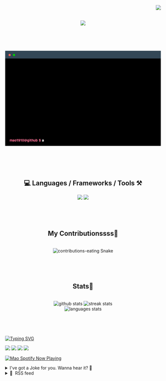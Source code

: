 <!-- VISITOR BADGE -->
<!-- https://github.com/hehuapei/visitor-badge -->

<img align="right" src="https://visitor-badge.laobi.icu/badge?page_id=mao1910.mao1910&left_color=%2379DAF9&right_color=%23FE6E96" />


<!-- TYPING SVG -->
<!-- https://github.com/DenverCoder1/readme-typing-svg -->

<h1 align="center">
    <img src="https://readme-typing-svg.herokuapp.com/?font=Righteous&size=35&center=true&vCenter=true&width=500&height=70&color=FE6E96&font=poppins&duration=5000&lines=Hi+There!+👋;+I'm+Mao!;" />
</h1>

<br/>

<!-- CODE/TERMINAL ABOUT ME -->
<h1 align="center">
<img src="./assets/terminal-5.gif" alt="Terminal" />
</h1>

<br/><br/><br/>


<!-- TECHNOLOGIES LOGOS -->
<!-- https://github.com/tandpfun/skill-icons -->

<h2 align="center">💻 Languages / Frameworks / Tools ⚒️</h2>
<div align="center">
    <img src="https://skillicons.dev/icons?i=javascript,typescript,angular,react,html,css,scss,bootstrap,cs,java,spring" />
    <img src="https://skillicons.dev/icons?i=flutter,firebase,supabase,mysql,git,github,gitlab,vscode,idea,maven,figma" />
</div>

<br/><br/><br/>


<!-- CONTRIBUTIONS SNAKE GAME -->
<!-- https://github.com/Platane/snk -->

<div align="center">
  <h2> My Contributionssss🐍 </h2>
  <br>
  <img alt="contributions-eating Snake" src="https://raw.githubusercontent.com/mao1910/mao1910/output/github-contribution-grid-snake.svg" />

  <!-- Four lines below suggested by Planate for Dark mode-->
  <picture>
  <source media="(prefers-color-scheme: dark)" srcset="github-snake-dark.svg" />
  <source media="(prefers-color-scheme: light)" srcset="github-snake.svg" />
  </picture>
  
  <br/><br/><br/>
</div>


<!-- GITHUB STATS -->
<!-- https://github.com/DenverCoder1/github-readme-streak-stats -->
<!-- https://github.com/anuraghazra/github-readme-stats -->
<!-- https://github-readme-stats-mao1910.vercel.app/ My own Vercel deployment-->

<h2 align="center"> Stats📝 </h2>
  <br>
<div align=center>
  <img width=429 src="https://github-readme-stats-mao1910.vercel.app/api?username=mao1910&count_private=true&show_icons=true&theme=dracula&rank_icon=github&hide=contribs&border_radius=10&border_color=79DAF9" alt="github stats"/>
  <img width=396 src="https://streak-stats.demolab.com/?user=mao1910&count_private=true&theme=dracula&currStreakNum=79DAF9&currStreakLabel=FE6E96&border_radius=10&border=79DAF9" alt="streak stats"/>
  <br/>
  <img src="https://github-readme-stats-mao1910.vercel.app/api/top-langs/?username=mao1910&layout=compact&theme=dracula&border_radius=10&size_weight=0.5&count_weight=0.5&border_color=79DAF9" alt="languages stats" />
</div>

<br/><br/><br/>


<!-- FOOTER -->
<!-- https://github.com/DenverCoder1/readme-typing-svg -->
<!-- https://readme-typing-svg.demolab.com/demo/ -->

<a href="https://git.io/typing-svg"><img src="https://readme-typing-svg.demolab.com?font=Poppins&pause=1000&color=FE6E96&width=535&lines=Thanks+for+dropping+by!;Feel+free+to+check+any+of+the+Socials+below+%F0%9F%91%87;Or+the+Joke+Of+The+Day+if+you're+down+for+a+giggle+%F0%9F%98%9D;Hope+to+see+you+again+%F0%9F%91%8A;Uh%3F+You're+still+here%3F;Well...+I'm+running+out+of+things+to+say...;Tell+you+what%2C+due+to+your+effort+and+perseverance%2C;I+shall+present+you+with+a+short+poem%3A;%22To+code%2C+or+not+to+code%2C+that+is+the+question%3A;Whether+'tis+nobler+in+the+IDE+to+debug;The+errors+and+issues+of+outrageous+software%2C;Or+to+take+up+the+keyboard+against+a+sea+of+bugs;And+by+coding%2C+end+them.%22;by+William+Shakespeare%2C+probably.+;Pretty+sure+that's+Hamlet's.;Alrighty%2C+this+has+been+fun.;But+I'll+restart+the+loop+now...+see+ya+soon!" alt="Typing SVG" /></a>


<!--  SOCIAL NETWORKS -->
<!-- https://github.com/alexandresanlim/Badges4-README.md-Profile -->

  <div> 
    <a href="https://www.deviantart.com/madeinkobaia/art/my-profile-is-under-construction-265626465" target="_blank"><img src="https://img.shields.io/badge/-LinkedIn-%230077B5?style=for-the-badge&logo=linkedin&logoColor=white" target="_blank"></a> <!-- ADD LINKEDIN PROFILE -->
    <a href = "https://www.nicepng.com/ourpic/u2q8o0t4t4r5o0r5_website-under-construction-png-graphic-transparent-website-under/"><img src="https://img.shields.io/badge/Portfolio-4285F4?style=for-the-badge&logo=Google-chrome&logoColor=white" target="_blank"></a> <!-- ADD PORTFOLIO WEBSITE -->
    <a href="https://discord.gg" target="_blank"><img src="https://img.shields.io/badge/Discord-7289DA?style=for-the-badge&logo=discord&logoColor=white" target="_blank"></a> <!-- ADD DISCORD -->
    <a href = "mailto:mao1910dev@gmail.com"><img src="https://img.shields.io/badge/Gmail-D14836?style=for-the-badge&logo=gmail&logoColor=white" target="_blank"></a>
  </div>


<!-- SPOTIFY PLAYING-->
<!-- https://github.com/novatorem/novatorem -->
<!-- https://spotify-now-playing-novatorem-git-main-mao1910.vercel.app/ My own Vercel deployment-->

[<img width=438px src="https://spotify-now-playing-git-main-mao1910.vercel.app//api/spotify/?border_color=FE6E96" alt="Mao Spotify Now Playing" />](https://open.spotify.com/user/31542et242zglhf42ydrtqgvuvde)


<!-- JOKE OF THE DAY -->
<!-- https://github.com/ABSphreak/readme-jokes -->
<!-- https://readme-jokes-git-master-mao1910.vercel.app/ My own Vercel deployment-->

<details>
<summary>I've got a Joke for you. Wanna hear it? 🙈</summary>

<br/>

 <tr>
 <td style="padding-top:4px"><img src = "https://readme-jokes-git-master-mao1910.vercel.app/api?&theme=dracula"></td>
 </tr>

</details>


<!-- RSS FEED -->
<!-- https://github.com/gautamkrishnar/blog-post-workflow -->

<details>
<summary>📕 &nbsp;RSS feed</summary>

<br/>

<!-- BLOG-POST-LIST:START -->
 #### - [Unlocking the Power of Open Source Contribution for Beginner Developers](https://dev.to/ronakmunjapara/unlocking-the-power-of-open-source-contribution-for-beginner-developers-3je4) 
 <details><summary>Article</summary> <p><a href="https://res.cloudinary.com/practicaldev/image/fetch/s--2UQoAsoX--/c_limit%2Cf_auto%2Cfl_progressive%2Cq_auto%2Cw_800/https://dev-to-uploads.s3.amazonaws.com/uploads/articles/lzticgqfqn8kq1cr5kl6.jpeg" class="article-body-image-wrapper"><img src="https://res.cloudinary.com/practicaldev/image/fetch/s--2UQoAsoX--/c_limit%2Cf_auto%2Cfl_progressive%2Cq_auto%2Cw_800/https://dev-to-uploads.s3.amazonaws.com/uploads/articles/lzticgqfqn8kq1cr5kl6.jpeg" alt="Image description" width="800" height="800"></a></p>

<p>Are you a budding developer eager to make your mark in the world of coding? Do you aspire to contribute to the open-source community and enhance your programming skills while making a difference? Well, you're in the right place! Open source contribution is your gateway to a world of learning, collaboration, and innovation. In this article, we'll explore the exciting realm of open-source projects and how you can get started on this rewarding journey.</p>

<h2>
  
  
  What Is Open Source?
</h2>

<p>Before we dive into the intricacies of open source contribution, let's grasp the fundamentals. Open source refers to software or projects whose source code is made available to the public. This means that anyone can view, use, modify, and distribute the code. The beauty of open source lies in its collaborative nature, where developers from around the globe come together to improve and expand upon existing software.</p>

<h2>
  
  
  The Benefits of Open Source Contribution
</h2>

<h3>
  
  
  1. Skill Enhancement
</h3>

<p>Open source projects provide a fertile ground for honing your coding skills. You'll have the opportunity to work on real-world projects, write code, and receive feedback from experienced developers. This hands-on experience is invaluable for beginners looking to gain practical knowledge.</p>

<h3>
  
  
  2. Building a Portfolio
</h3>

<p>As a beginner developer, building a strong portfolio is essential to showcase your skills to potential employers. Open source contributions serve as tangible proof of your abilities. Your GitHub profile, adorned with meaningful contributions, can make a lasting impression on recruiters.</p>

<h3>
  
  
  3. Collaboration and Networking
</h3>

<p>Open source is all about collaboration. You'll collaborate with developers from diverse backgrounds, gaining exposure to different coding styles and methodologies. This network can open doors to new opportunities and friendships in the tech industry.</p>

<h2>
  
  
  How to Get Started
</h2>

<p>Now that you understand the significance of open source contribution, let's discuss how you can embark on this exciting journey.</p>

<ol>
<li><p><strong>Choose Your Niche</strong>: Start by identifying your interests and strengths. There are open source projects for various programming languages, frameworks, and domains. Pick one that aligns with your passion.</p></li>
<li><p><strong>Explore Platforms</strong>: Platforms like GitHub, GitLab, and Bitbucket host a multitude of open source projects. Create an account and familiarize yourself with these platforms.</p></li>
<li><p><strong>Contribute to Beginner-Friendly Projects</strong>: Many projects label themselves as "beginner-friendly" or "good first issue." These are ideal for newcomers. Look for issues marked with these tags.</p></li>
<li><p><strong>Read Documentation</strong>: Thoroughly read the project's documentation and contribution guidelines. This ensures that you understand the project's goals and coding standards.</p></li>
<li><p><strong>Start Small</strong>: Begin with small tasks or bug fixes to get acclimated to the project's workflow. This will help you build confidence gradually.</p></li>
<li><p><strong>Communicate Effectively</strong>: Join the project's communication channels, such as chat groups or forums. Effective communication with the community is crucial for a successful contribution.</p></li>
</ol>

<h2>
  
  
  Transitioning to an Active Contributor
</h2>

<p>As you gain experience and confidence, you can transition from a beginner to an active contributor. Here are some tips to help you along the way:</p>

<ul>
<li><p><strong>Consistency</strong>: Regularly contribute to the project to demonstrate your commitment.</p></li>
<li><p><strong>Learn from Feedback</strong>: Embrace feedback as a means to improve your coding skills.</p></li>
<li><p><strong>Collaborate</strong>: Collaborate with other developers on complex issues or features to broaden your knowledge.</p></li>
<li><p><strong>Document Your Work</strong>: Maintain clear documentation of your contributions for future reference.</p></li>
<li><p><strong>Stay Updated</strong>: Keep up with project updates and changes to ensure your contributions remain relevant.</p></li>
</ul>

<h2>
  
  
  In Conclusion
</h2>

<p>Open source contribution is a fantastic way for beginner developers to enhance their skills, build a portfolio, and connect with like-minded individuals. It's a journey that offers personal and professional growth, making you a more proficient developer with each contribution. So, why wait? Dive into the world of open source, and let your coding journey begin!</p>

<p>disclaimer this articles made with help of GPT3.5</p>

 </details> 
 <hr /> 

 #### - [Sloan's Inbox: Do I need to write blog posts to be a successful dev?](https://dev.to/devteam/sloans-inbox-do-i-need-to-posts-blogs-to-be-a-successful-dev-27j4) 
 <details><summary>Article</summary> <p>Hello! Sloan, DEV Moderator and resident mascot, back with another question submitted by a DEV community member. 🦥</p>

<p>For those unfamiliar with the series, this is another installment of Sloan's Inbox. You all send in your questions, I ask them on your behalf anonymously, and the community chimes in to offer advice. Whether it's career development, office politics, industry trends, or improving technical skills, we cover all sorts of topics here. If you want to send in a question or talking point to be shared anonymously via Sloan, that'd be great; just scroll down to the bottom of the post for details on how.</p>

<p>So, let's get down to business...</p>

<h3>
  
  
  Today's question is:
</h3>

<blockquote>
<p>I'm a beginner dev and when I see others writing about development, sharing tutorials, and posting about their follower count growing, it occasionally gives me anxiety. It makes me feel like being just a developer isn't enough, and that I need to participate in communities or build my online presence in order to become successful. Is it possible to be a successful dev and get a job without writing blog posts or being regularly active online?</p>
</blockquote>

<p>Share your thoughts and lets help a fellow DEV member out! Remember to keep kind and stay classy. 💚</p>




<p><em>Want to submit a question for discussion or ask for advice? <a href="https://docs.google.com/forms/d/e/1FAIpQLSc6wgzJ1hh2OR4WsWlJN9WHUJ8jV4dFkRDF2TUP32urHSAsQg/viewform">Visit Sloan's Inbox</a>! You can choose to remain anonymous.</em></p>

 </details> 
 <hr /> 

 #### - [Deploying Your Outdoor Activities Map with Terraform](https://dev.to/lukaskrimphove/deploying-your-outdoor-activities-map-with-terraform-682) 
 <details><summary>Article</summary> <h2>
  
  
  Introduction
</h2>

<p>In my last article, I showed you how you can use Python and Folium to create an interactive app to showcase all your outdoor activities:<br>
</p>
<div class="ltag__link">
  <a href="/lukaskrimphove" class="ltag__link__link">
    <div class="ltag__link__pic">
      <img src="https://res.cloudinary.com/practicaldev/image/fetch/s--hfBaJX-z--/c_limit%2Cf_auto%2Cfl_progressive%2Cq_auto%2Cw_800/https://res.cloudinary.com/practicaldev/image/fetch/s--RAVsH6u6--/c_fill%2Cf_auto%2Cfl_progressive%2Ch_150%2Cq_auto%2Cw_150/https://dev-to-uploads.s3.amazonaws.com/uploads/user/profile_image/1148483/69ef2fc9-8476-4fec-b567-d5ff4138fe07.png" alt="lukaskrimphove">
    </div>
  </a>
  <a href="/lukaskrimphove/visualizing-outdoor-activities-with-python-folium-3h9f" class="ltag__link__link">
    <div class="ltag__link__content">
      <h2>Visualizing Outdoor Activities with Python Folium</h2>
      <h3>Lukas Krimphove ・ Sep 4</h3>
      <div class="ltag__link__taglist">
        <span class="ltag__link__tag">#python</span>
        <span class="ltag__link__tag">#showdev</span>
        <span class="ltag__link__tag">#tutorial</span>
        <span class="ltag__link__tag">#datascience</span>
      </div>
    </div>
  </a>
</div>


<p>Now you've created a captivating map that brings your outdoor activities to life. You can use those maps to visually retrace your journeys, celebrate your progress, and relive those adventures.</p>

<p><a href="https://res.cloudinary.com/practicaldev/image/fetch/s--GVlXge8a--/c_limit%2Cf_auto%2Cfl_progressive%2Cq_auto%2Cw_800/https://dev-to-uploads.s3.amazonaws.com/uploads/articles/8z23bkkjvsjifz5v70by.png" class="article-body-image-wrapper"><img src="https://res.cloudinary.com/practicaldev/image/fetch/s--GVlXge8a--/c_limit%2Cf_auto%2Cfl_progressive%2Cq_auto%2Cw_800/https://dev-to-uploads.s3.amazonaws.com/uploads/articles/8z23bkkjvsjifz5v70by.png" alt="" width="800" height="555"></a></p>

<p>But what good is it if only you can see it?</p>

<p>Are you ready to showcase your adventures to the world? In this next story, I'll walk you through the process of deploying your interactive map to AWS using Terraform. This tool is great for managing infrastructure as code, and we'll go through the necessary steps to provision and configure the resources needed for your map to be accessible to anyone with an internet connection. By utilizing S3 buckets, Lambda functions, and CloudFront, we'll create a solution that is simple to deploy and maintain.</p>

<p>So get ready to share your outdoor accomplishments with loved ones and fellow outdoor enthusiasts all across the globe!</p>

<h2>
  
  
  The Solution
</h2>

<p><a href="https://res.cloudinary.com/practicaldev/image/fetch/s--0Q-lnArN--/c_limit%2Cf_auto%2Cfl_progressive%2Cq_auto%2Cw_800/https://dev-to-uploads.s3.amazonaws.com/uploads/articles/6ykkdze89r4kymegjngm.png" class="article-body-image-wrapper"><img src="https://res.cloudinary.com/practicaldev/image/fetch/s--0Q-lnArN--/c_limit%2Cf_auto%2Cfl_progressive%2Cq_auto%2Cw_800/https://dev-to-uploads.s3.amazonaws.com/uploads/articles/6ykkdze89r4kymegjngm.png" alt="" width="800" height="362"></a></p>

<p>As you can see our solution consists of multiple elements:</p>

<ul>
<li><p>At its core, we have two S3 buckets, one for input and another for output. The input bucket becomes the repository for your GPX files, where you'll store the raw material of your outdoor activities. Whenever a new GPX file is uploaded, an EventBridge event is triggered, signaling the arrival of fresh data.</p></li>
<li><p>This is where the Lambda function steps onto the stage. It takes the newly arrived GPX file, parses it to extract the essential trail data, and plots the trails on the map. The Lambda function then creates the HTML of the map and places it into the output bucket, ready to be shared with the world.</p></li>
<li><p>To guarantee swift and seamless access to the map, we use CloudFront. This service acts as a content distribution network that caches and delivers the output buckets content to users globally from edge locations. It reduces latency and improves performance.</p></li>
</ul>

<h2>
  
  
  What is Terraform?
</h2>

<p><a href="http://terraform.io">Terraform</a> is an open-source infrastructure-as-code software tool created by HashiCorp. It allows you to define and manage your infrastructure as code, making it easy to provision and manage resources across multiple cloud providers. With Terraform, you can ensure consistent and repeatable deployments, making it an ideal choice for automating your cloud infrastructure.</p>

<h2>
  
  
  Setting Up the Environment
</h2>

<p>Before we begin, ensure you have Terraform installed on your local machine. You can download it from <a href="https://developer.hashicorp.com/terraform/downloads?product_intent=terraform">the official website</a> and follow the installation instructions.</p>

<p>You will also have to install the <a href="https://aws.amazon.com/en/cli/">AWS CLI</a> and have to configure it so that you can deploy to your AWS account. I wrote a <a href="https://towardsdev.com/my-wsl-setup-as-a-cloud-dev-getting-the-best-of-both-worlds-a0b3a74c14ad">story on using the Windows Subsystem</a> on this.</p>

<p>Once you have Terraform installed, create a new directory for your project and place the main.tf file provided above in this directory. This file contains the Terraform configuration that describes the resources we need to deploy the map.</p>

<h2>
  
  
  Provisioning AWS Resources
</h2>

<p>Our map requires several AWS resources to be provisioned, such as S3 buckets for storing the website files, an AWS Lambda function to generate the map, and a CloudFront distribution to serve the map securely and efficiently.</p>

<h3>
  
  
  Buckets
</h3>

<p>We'll use S3 buckets to store the website files and the map generated by the Lambda function. The provided Terraform code uses the terraform-aws-modules/s3-bucket module to create the buckets.<br>
</p>

<div class="highlight js-code-highlight">
<pre class="highlight plaintext"><code>data "http" "mime_types" {
  url = "https://gist.githubusercontent.com/lkrimphove/46988dc2ac63ad5ad9c95e6109e3c37e/raw/2349abeb136f1f8dbe91c661c928a5ce859432f9/mime.json"
  request_headers = {
    Accept = "application/json"
  }
}

locals {
  mime_types = jsondecode(data.http.mime_types.response_body)
}



### BUCKETS

module "input_bucket" {
  source = "terraform-aws-modules/s3-bucket/aws"

  bucket = var.input_bucket
  acl    = "private"

  control_object_ownership = true
  object_ownership         = "ObjectWriter"

}

module "output_bucket" {
  source = "terraform-aws-modules/s3-bucket/aws"

  bucket = var.output_bucket
  acl    = "private"

  control_object_ownership = true
  object_ownership         = "ObjectWriter"
}

resource "aws_s3_object" "object" {
  for_each     = fileset("../src/website", "*")
  bucket       = module.output_bucket.s3_bucket_id
  key          = each.value
  acl          = "private"
  source       = "../src/website/${each.value}"
  content_type = lookup(local.mime_types, split(".", each.value)[1], null)
  etag         = filemd5("../src/website/${each.value}")
}
</code></pre>

</div>



<h3>
  
  
  Lambda Function
</h3>

<p>The Lambda function is the heart of our map generation process. It takes the GPX data from the S3 bucket, processes it, and generates an interactive map. We'll use the terraform-aws-modules/lambda module to create and manage the Lambda function.<br>
</p>

<div class="highlight js-code-highlight">
<pre class="highlight plaintext"><code>### LAMBDA

module "lambda_function" {
  source = "terraform-aws-modules/lambda/aws"

  function_name = "outdoor-activities-generator"
  description   = "Generates a map containing your outdoor activities"
  handler       = "main.lambda_handler"
  runtime       = "python3.11"
  timeout       = 60

  source_path = "../src/lambda"

  environment_variables = {
    START_LATITUDE             = var.start_latitude
    START_LONGITUDE            = var.start_longitude
    ZOOM_START                 = var.zoom_start
    INPUT_BUCKET               = module.input_bucket.s3_bucket_id
    OUTPUT_BUCKET              = module.output_bucket.s3_bucket_id
    S3_OBJECT_NAME             = "map.html"
    CLOUDFRONT_DISTRIBUTION_ID = module.cloudfront.cloudfront_distribution_id
  }

  layers = [
    module.lambda_layer.lambda_layer_arn,
  ]

  attach_policy = true
  policy        = aws_iam_policy.lambda_policy.arn
}

module "lambda_layer" {
  source = "terraform-aws-modules/lambda/aws"

  create_function = false
  create_layer    = true

  layer_name          = "outdoor-activities-layer"
  description         = "Lambda layer containing everything for Outdoor Activities"
  compatible_runtimes = ["python3.11"]
  runtime             = "python3.11" 

  source_path = [
    {
      path             = "../src/lambda-layer"
      pip_requirements = true
      prefix_in_zip    = "python" # required to get the path correct
    }
  ]
}

resource "aws_iam_policy" "lambda_policy" {
  name = "outdoor-activities-generator-policy"

  policy = jsonencode({
    Version = "2012-10-17"
    Statement = [
      {
        Action   = "s3:GetObject"
        Effect   = "Allow"
        Resource = "${module.input_bucket.s3_bucket_arn}/*"
      },
      {
        Action   = "s3:ListBucket"
        Effect   = "Allow"
        Resource = module.input_bucket.s3_bucket_arn
      },
      {
        Action   = "s3:PutObject"
        Effect   = "Allow"
        Resource = "${module.output_bucket.s3_bucket_arn}/*"
      },
      {
        Action   = "cloudfront:GetDistribution"
        Effect   = "Allow"
        Resource = module.cloudfront.cloudfront_distribution_arn
      },
      {
        Action   = "cloudfront:CreateInvalidation"
        Effect   = "Allow"
        Resource = module.cloudfront.cloudfront_distribution_arn
      }
    ]
  })
}

resource "aws_lambda_permission" "allow_bucket" {
  statement_id  = "AllowExecutionFromS3Bucket"
  action        = "lambda:InvokeFunction"
  function_name = module.lambda_function.lambda_function_arn
  principal     = "s3.amazonaws.com"
  source_arn    = module.input_bucket.s3_bucket_arn
}

resource "aws_s3_bucket_notification" "bucket_notification" {
  bucket = module.input_bucket.s3_bucket_id

  lambda_function {
    lambda_function_arn = module.lambda_function.lambda_function_arn
    events              = ["s3:ObjectCreated:*"]
  }

  depends_on = [aws_lambda_permission.allow_bucket]
}
</code></pre>

</div>



<h3>
  
  
  CloudFront Distribution
</h3>

<p>To serve the map with low latency and high performance, we'll use CloudFront, AWS's content delivery network (CDN). CloudFront caches the map in edge locations worldwide, reducing the load on the origin server (our S3 bucket). We'll use the terraform-aws-modules/cloudfront module to create the CloudFront distribution.<br>
</p>

<div class="highlight js-code-highlight">
<pre class="highlight plaintext"><code>### CLOUDFRONT

module "cloudfront" {
  source              = "terraform-aws-modules/cloudfront/aws"
  comment             = "Outdoor Activities Cloudfront"
  is_ipv6_enabled     = true
  price_class         = "PriceClass_100"
  wait_for_deployment = false

  create_origin_access_identity = true
  origin_access_identities = {
    s3_bucket = "s3_bucket_access"
  }

  origin = {
    s3_bucket = {
      domain_name = module.output_bucket.s3_bucket_bucket_regional_domain_name
      s3_origin_config = {
        origin_access_identity = "s3_bucket"
      }
    }
  }

  default_cache_behavior = {
    target_origin_id       = "s3_bucket"
    viewer_protocol_policy = "redirect-to-https"

    default_ttl = 5400
    min_ttl     = 3600
    max_ttl     = 7200

    allowed_methods = ["GET", "HEAD"]
    cached_methods  = ["GET", "HEAD"]
    compress        = true
    query_string    = false

    function_association = {
      viewer-request = {
        function_arn = aws_cloudfront_function.viewer_request.arn
      }
    }
  }

  default_root_object = "index.html"

  custom_error_response = [
    {
      error_code         = 403
      response_code      = 404
      response_page_path = "/404.html"
    },
    {
      error_code         = 404
      response_code      = 404
      response_page_path = "/404.html"
    }
  ]
}

data "aws_iam_policy_document" "s3_policy" {
  version = "2012-10-17"
  statement {
    actions   = ["s3:GetObject"]
    resources = ["${module.output_bucket.s3_bucket_arn}/*"]
    principals {
      type        = "AWS"
      identifiers = module.cloudfront.cloudfront_origin_access_identity_iam_arns
    }
  }
}

resource "aws_s3_bucket_policy" "docs" {
  bucket = module.output_bucket.s3_bucket_id
  policy = data.aws_iam_policy_document.s3_policy.json
}

resource "aws_cloudfront_function" "viewer_request" {
  name    = "cloudfront-viewer-request"
  runtime = "cloudfront-js-1.0"
  publish = true
  code    = file("../src/viewer-request.js")
}
</code></pre>

</div>



<h2>
  
  
  Deploying Your Map
</h2>

<p>Create a deploy.tfvars.json file and change the values to fit your map (you have to change the bucket names, as those have to be globally unique):<br>
</p>

<div class="highlight js-code-highlight">
<pre class="highlight plaintext"><code>{
    "input_bucket": "outdoor-activities-input",
    "output_bucket": "outdoor-activities-output",
    "start_latitude": "48.13743",
    "start_longitude": "11.57549",
    "zoom_start": "10"
}
</code></pre>

</div>



<p>Create a output.tf file (this will print out information to the console):<br>
</p>

<div class="highlight js-code-highlight">
<pre class="highlight plaintext"><code>output "cloudfront_distribution_domain_name" {
    value = module.cloudfront.cloudfront_distribution_domain_name
}
</code></pre>

</div>



<p>Once you've set up the Terraform environment and configured the main.tf and deploy.tfvar.json files, run the following commands in your terminal:</p>

<ol>
<li><p>Initialize Terraform: <br>
terraform init</p></li>
<li><p>Plan the deployment to see what resources will be created:<br>
terraform plan -var-file=„deploy.tfvars.json“</p></li>
<li><p>Apply the changes to provision the resources:<br>
terraform apply -var-file=„deploy.tfvars.json“</p></li>
</ol>

<p>Terraform will show you a summary of the changes that will be made. If everything looks good, type yes to apply the changes. Terraform will now create all the necessary AWS resources for your map. You will find your URL in the console.</p>

<p>Now you are ready to upload your GPX files to the input bucket. Make sure to keep this file structure:<br>
</p>

<div class="highlight js-code-highlight">
<pre class="highlight plaintext"><code>    input-bucket
    ├── Hiking
    │   ├── Trail Group 1
    │   │   ├── Activity_1.gpx
    │   │   ├── Activity_2.gpx
    │   │   └── ...
    │   └── Trail Group 2
    │       ├── Activity_1.gpx
    │       ├── Activity_2.gpx
    │       └── ...
    ├── ...
    └── Skiing
        ├── Trail Group 1
        │   ├── Activity_12.gpx
        │   ├── Activity_13.gpx
        │   └── ...
        └── Trail Group 3
            ├── Activity_14.gpx
            ├── Activity_15.gpx
            └── ...
</code></pre>

</div>



<h2>
  
  
  Conclusion
</h2>

<p>Congratulations! You've successfully deployed your interactive map of outdoor activities using Terraform and AWS. Your map is now accessible to the world, allowing others to explore your exciting adventures and celebrate your progress.</p>

<p>With Terraform's infrastructure-as-code approach, you can easily manage and update your map in the future. You can add new activities by simple uploading new gpx files to the input bucket. If you want to modify the map's appearance, or enhance it with additional features, you can do all this with just a few changes to the Terraform configuration.</p>

<p>So go ahead, share your map with friends, family, and fellow outdoor enthusiasts.</p>

<p>Happy mapping!</p>

<h2>
  
  
  What's Next?
</h2>

<p>You've learned the basics of deploying your map with Terraform. But there's so much more you can do to enhance your map and create an even richer experience for your audience:</p>

<ul>
<li><p>Add your own domain to your CloudFront distribution for easier access.</p></li>
<li><p>Don't want to share your map with everybody? Control access to your map by adding authentication and authorization features with AWS Cognito.</p></li>
<li><p>Set up a continuous deployment pipeline to automatically update your map whenever you push code changes to your git-repo.</p></li>
</ul>

<p>The possibilities are endless. Have fun exploring and expanding your outdoor activities map!</p>

<h2>
  
  
  References
</h2>

<ul>
<li><p>You can find all the code on <a href="https://github.com/lkrimphove/OutdoorActivities">my GitHub</a></p></li>
<li><p><a href="https://medium.com/@lukaskrimphove/visualizing-outdoor-activities-with-python-folium-1063baec49a6">My previous story on Folium</a></p></li>
<li><p><a href="https://www.terraform.io/">Terraform Official Website</a></p></li>
<li><p><a href="https://registry.terraform.io/providers/hashicorp/aws/latest/docs">Terraform AWS Provider Documentation</a></p></li>
<li><p><a href="https://registry.terraform.io/modules/terraform-aws-modules">Terraform AWS Modules</a></p></li>
</ul>




<p>This article was <a href="https://python.plainenglish.io/deploying-your-outdoor-activities-map-with-terraform-16ef83393d90?sk=df5a712040dcaad855d7d760ea17fa18">originally published in "Python in Plain English" on Medium</a>.</p>

 </details> 
 <hr /> 

 #### - [Beyond Review Comments: Building a Friendlier Code Review Process with Code Reactions](https://dev.to/adadot/beyond-review-comments-building-a-friendlier-code-review-process-with-code-reactions-4job) 
 <details><summary>Article</summary> <p><a href="">Code Reactions</a> 🚀💩<br>
We welcome all ideas and contributions on <a href="">GitHub</a> 💚!</p>

<p><a href="https://marketplace.visualstudio.com/items?itemName=Adadot.code-reactions" class="ltag_cta ltag_cta--branded">Install extension →</a>
</p>




<p>
  <strong>TL;DR</strong>
  <br>

<pre><code>We created a vscode extension to add emoji reactions, even 

with comments, to any line of code of any Git repo! React and 

see others reactions to any piece of code straight from your

IDE, and have them follow (or not 😉) the code through 
changes.
</code></pre>




</p>

<h2>
  
  
  The story behind
</h2>

<p>After almost a decade of writing code in all sorts of environments, in a small startup or in a big enterprise with thousands of developers, we always felt <code>that there were some things that should be alongside our code, but never could be</code>.</p>

<ol>
<li><p><strong>Giving and receiving feedback for your code</strong>. As developers we <em>learn from others</em>, and their reaction to our code either that being a 👍, 👎 or sometimes even a 💩 or a 🚀, is invaluable to our progress. Unfortunately, apart from reviews we don't really get the chance to tell someone what we think about their code.</p></li>
<li>
<p><strong>Putting a mark or a note in the code</strong>. You are going about your task and suddenly you notice a piece of code that has that <code>smell</code>, or just <code>doesn't look right</code>, or is <code>outdated</code>, or uses an <code>old syntax</code>, or looks like it could even be <code>an issue</code>. Now your choices are: </p>

<ol>
<li>Drop the task you are doing and fix it </li>
<li>Create an issue somewhere to come back to it at another time (or forever forget)</li>
<li>Do it with your task (<em>ouch!</em>)</li>
<li>Leaving a comment in the code and puzzling yourself a few months down the line, when the code has moved/changed, with the quiz <em>"what was I referring to here"</em>.</li>
</ol>


</li>
<li><p>Code quality metrics are very cool <em>as a concept</em>! However once used we all know that they feel a bit neither here nor there. Eg is a code bad if it has high complexity? Maybe, maybe not! I'd like to <strong>know what my collaborators thinks of the code</strong>, which parts are for a 😍 and which for a 🤔 and which repos and files are the ones that might need a look into cause 💩 has started pilling on.</p></li>
</ol>

<p>That's why we wanted to make something that's:</p>

<ul>
<li>Open Source 💚 (share the love!)</li>
<li>It works in the <strong>IDE</strong>
</li>
<li>You can add <strong>emojis</strong> and <strong>comments</strong> 🚀</li>
<li>You can see others <strong>emojis</strong> and <strong>comments</strong> 👀</li>
<li>
<strong>Follows (or leaves) the code</strong> as it changes </li>
</ul>

<h2>
  
  
  What we built
</h2>

<p>We built an IDE extension (vscode only for the time being,<br>
Intellij is in the works) that allows you to add emoji <br>
reactions, even with comments, to any line of code of any Git<br>
repo! </p>

<p>You can react and see others reactions to any piece of code straight from your IDE! </p>

<p>And <code>Reactions follow the code!</code>, meaning that it stays there for as long as the relevant line has not changed - <em>whitespace doesn't count as change</em> - and they get removed from the line when it's changed.</p>

<p>This is the <strong>first version</strong>, so it supports limited amount of emojis for now, and it has only a few features. We are super excited to have the community shape the tool and decide on the new features by contributing on GitHub</p>
<h2>
  
  
  Features
</h2>

<p><a href="https://res.cloudinary.com/practicaldev/image/fetch/s--o8v9y2KU--/c_limit%2Cf_auto%2Cfl_progressive%2Cq_66%2Cw_800/https://dev-to-uploads.s3.amazonaws.com/uploads/articles/tm69osiqctdrh84mhh5m.gif" class="article-body-image-wrapper"><img src="https://res.cloudinary.com/practicaldev/image/fetch/s--o8v9y2KU--/c_limit%2Cf_auto%2Cfl_progressive%2Cq_66%2Cw_800/https://dev-to-uploads.s3.amazonaws.com/uploads/articles/tm69osiqctdrh84mhh5m.gif" alt="Features" width="800" height="494"></a></p>

<ul>
<li>
<strong>Different ways to see reactions</strong> and add yours (status bar, inline decoration, annotations, reactions feed panel)</li>
<li>
<strong>Notifications</strong> on new reactions (either on the repo or specifically on your lines)</li>
<li>We didn't want to bloat the IDE, so we created a <strong>lightweight website</strong> for all the views we didn't feel belonged in the IDE (ie cross-repo data) so you are able to get information for all your projects.</li>
</ul>

<p><a href="https://res.cloudinary.com/practicaldev/image/fetch/s--ptYVnIAN--/c_limit%2Cf_auto%2Cfl_progressive%2Cq_auto%2Cw_800/https://dev-to-uploads.s3.amazonaws.com/uploads/articles/ba1oas4d0xxwe5kqmh2m.png" class="article-body-image-wrapper"><img src="https://res.cloudinary.com/practicaldev/image/fetch/s--ptYVnIAN--/c_limit%2Cf_auto%2Cfl_progressive%2Cq_auto%2Cw_800/https://dev-to-uploads.s3.amazonaws.com/uploads/articles/ba1oas4d0xxwe5kqmh2m.png" alt="Frontend" width="800" height="526"></a></p>
<h2>
  
  
  Future features
</h2>

<p>We are super excited to have your input on GitHub to help us shape the future of this extension with what the community wants and needs!</p>


<div class="ltag-github-readme-tag">
  <div class="readme-overview">
    <h2>
      <img src="https://res.cloudinary.com/practicaldev/image/fetch/s--A9-wwsHG--/c_limit%2Cf_auto%2Cfl_progressive%2Cq_auto%2Cw_800/https://dev.to/assets/github-logo-5a155e1f9a670af7944dd5e12375bc76ed542ea80224905ecaf878b9157cdefc.svg" alt="GitHub logo">
      <a href="https://github.com/AdadotTeam">
        AdadotTeam
      </a> / <a href="https://github.com/AdadotTeam/vscode-reactions">
        vscode-reactions
      </a>
    </h2>
    <h3>
      Add and see other's reactions to your code!
    </h3>
  </div>
  <div class="ltag-github-body">
    
<div id="readme" class="md">
<h1>
Code Reactions — Emoji reactions for any Git repo</h1>
<blockquote>
<p>Add emoji reactions, even with comments, to any Git repo! React and see others
reactions to any piece of code straight from your IDE.</p>
</blockquote>
<p>Code Reactions is an open-source extension for Visual Studio Code, made
by our team at <a href="https://adadot.com" rel="nofollow">Adadot</a> with a mind to give back to the community.</p>
<div class="snippet-clipboard-content notranslate position-relative overflow-auto"><pre class="notranslate"><code>You saw some nice piece of code? Now you can add a 👍, or maybe even a 😍 and spread the love.

It seems like there might be a bug there? Give it a 🐛 with a comment on your finding 
and come back to fix it when you get the chance.

This code feels like it has quite a smell... You think it might justify a 💩? Leave it there 
and bring the team around to help you scoop all of these.
</code></pre></div>
<p>We give you the ability to react to any…</p>
</div>
  </div>
  <div class="gh-btn-container"><a class="gh-btn" href="https://github.com/AdadotTeam/vscode-reactions">View on GitHub</a></div>
</div>


 </details> 
 <hr /> 

 #### - [Don’t compare and compete with others, instead collaborate](https://dev.to/gregorojstersek/dont-compare-and-compete-with-others-instead-collaborate-b8j) 
 <details><summary>Article</summary> <p>If you are a person who likes to compare and compete with your colleagues. Let me tell you one important thing. Don't compare or compete, instead help and collaborate.</p>

<p>Being a lone wolf and just focusing on yourself and your progress will certainly get you somewhere. But rather than trying to do everything yourself. You have a group of like-minded people who are all on the same path as you!</p>

<p>Your progression is going to be much:</p>

<ul>
<li>faster,</li>
<li>more exciting,</li>
<li>more fulfilling.</li>
</ul>

<p>Compete only with yourself and try to get better every day!</p>

<p>The software development world is smaller than you think. Collaborating and helping each other instead of competing puts you in a position where fellow like-minded people can help you find opportunities.</p>

<p><strong>A practical example</strong></p>

<p>If you are searching for a new role, the best way to find it is to get recommended for the position.</p>

<p>If someone from my team recommends a candidate.</p>

<p>I already know 2 things:</p>

<p>He/she already is familiar to an extent with a person on my team, so the collaboration and onboarding would be easier.</p>

<p>He/she has already shown to some extent capability to be able to do the job.</p>

<p>This gives you much better chances right from the start. Make sure to help each other to grow and progress in careers!</p>

<p>What are your thoughts?</p>

<blockquote>
<p>This is part of the newsletter article on my Engineering Leadership newsletter. If you liked this, you are going to love my newsletter. Join here: <a href="https://newsletter.eng-leadership.com/">Engineering Leadership newsletter</a>, 8100+ engineering leaders are already reading it!</p>
</blockquote>

 </details> 
 <hr /> 
<!-- BLOG-POST-LIST:END -->
</table>
</details>


<!-- TODO
Change the 3stats boxes around, possibly two on top and one on bottom
Fix RSSfeed
Fix Spotify Playlists
Fix Socials [Portfolio, Discord, Linkedin]
In the future, add Public Repositories of Selected Projects
-->
